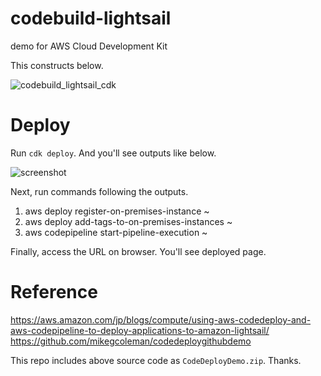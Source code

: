 # codebuild-lightsail

demo for AWS Cloud Development Kit

This constructs below.

![codebuild_lightsail_cdk](https://user-images.githubusercontent.com/50583728/164890057-b58fad1f-826e-4c45-8c60-f1f94019515d.png)

# Deploy

Run `cdk deploy`. And you'll see outputs like below.

![screenshot](https://user-images.githubusercontent.com/50583728/164890060-f178a52a-4c9f-473c-b46c-a3ec707c9590.png)

Next, run commands following the outputs.

1. aws deploy register-on-premises-instance ~
1. aws deploy add-tags-to-on-premises-instances ~
1. aws codepipeline start-pipeline-execution ~

Finally, access the URL on browser. You'll see deployed page.

# Reference
https://aws.amazon.com/jp/blogs/compute/using-aws-codedeploy-and-aws-codepipeline-to-deploy-applications-to-amazon-lightsail/
https://github.com/mikegcoleman/codedeploygithubdemo

This repo includes above source code as `CodeDeployDemo.zip`. Thanks.
